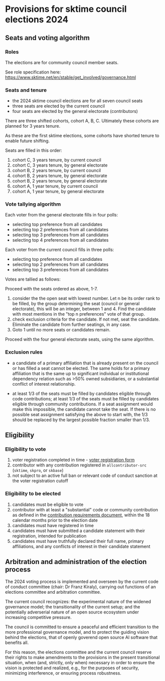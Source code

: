 # Provisions for sktime council elections 2024

## Seats and voting algorithm

### Roles

The elections are for community council member seats.

See role specification here: https://www.sktime.net/en/stable/get_involved/governance.html

### Seats and tenure

* the 2024 sktime council elections are for all seven council seats
* three seats are elected by the current council
* four seats are elected by the general electorate (contributors)

There are three shifted cohorts, cohort A, B, C.
Ultimately these cohorts are planned for 3 years tenure.

As these are the first sktime elections, some cohorts have shorted tenure to enable future shifting.

Seats are filled in this order:

1. cohort C, 3 years tenure, by current council
2. cohort C, 3 years tenure, by general electorate
3. cohort B, 2 years tenure, by current council
4. cohort B, 2 years tenure, by general electorate
5. cohort B, 2 years tenure, by general electorate
6. cohort A, 1 year tenure, by current council
7. cohort A, 1 year tenure, by general electorate

### Vote tallying algorithm

Each voter from the general electorate fills in four polls:

* selecting top preference from all candidates
* selecting top 2 preferences from all candidates
* selecting top 3 preferences from all candidates
* selecting top 4 preferences from all candidates

Each voter from the current council fills in three polls:

* selecting top preference from all candidates
* selecting top 2 preferences from all candidates
* selecting top 3 preferences from all candidates

Votes are tallied as follows:

Proceed with the seats ordered as above, 1-7.

1. consider the the open seat with lowest number.
  Let n be its order rank to be filled,
  by the group determining the seat (council or general electorate),
  this will be an integer, between 1 and 4.
  Find the candidate with most mentions in the "top n preferences" vote of that group.
2. check exclusion criteria for the candidate. If not met, seat the candidate.
  Eliminate the candidate from further seatings, in any case.
3. Goto 1 until no more seats or candidates remain.

Proceed with the four general electorate seats, using the same algorithm.

### Exclusion rules

* a candidate of a primary affiliation that is already present on the council or has filled a seat cannot be elected. The same holds for a primary affiliation that is the same up to significant individual or institutional dependency relation such as >50% owned subsidiaries, or a substantial conflict of interest relationship.

* at least 1/3 of the seats must be filled by candidates eligible through code contributions; at least 1/3 of the seats must be filled by candidates eligible through community contributions. If a seat assignment would make this impossible, the candidate cannot take the seat. If there is no possible seat assignment satisfying the above to start with, the 1/3 should be replaced by the largest possible fraction smaller than 1/3.

## Eligibility

### Eligibility to vote

1. voter registration completed in time - [voter registration form](https://forms.gle/tTFFbwTe5eYcheJQA)
2. contributor with any contribution registered in `allcontributor-src` (`sktime`, `skpro`, or `skbase`)
3. not subject to an active full ban or relevant code of conduct sanction at the voter registration cutoff


### Eligibility to be elected

1. candidates must be eligible to vote
2. contributor with at least a "substantial" code or community contribution as defined
  in the [contribution requirements document](https://github.com/sktime/elections/blob/main/provisions/contributions.md),
  within the 18 calendar months prior to the election date
3. candidates must have registered in time
4. candidates must have submitted a candidate statement with their registration, intended for publication
5. candidates must have truthfully declared their full name, primary affiliations, and any conflicts of interest in their candidate statement

## Arbitration and administration of the election process

The 2024 voting process is implemented and overseen by the current code of conduct committee
(chair: Dr Franz Kiraly), carrying out functions of an elections committee and arbitration committee.

The current council recognizes: the experimental nature of the widened governance model;
the transitionality of the current setup; and the potentially
adverserial nature of an open source ecosystem under increasing competitive pressure.

The council is committed to ensure a peaceful and efficient transition to the
more professional governance model, and to protect the guiding vision
behind the elections, that of openly goverend open source AI software that benefits all.

For this reason, the elections committee and the current council reserve
their rights to make amendments to the provisions
in the present transitional situation, when (and, strictly, only when) necessary
in order to ensure the vision is protected and realized, e.g.,
for the purposes of security, minimizing interference, or ensuring process robustness.
